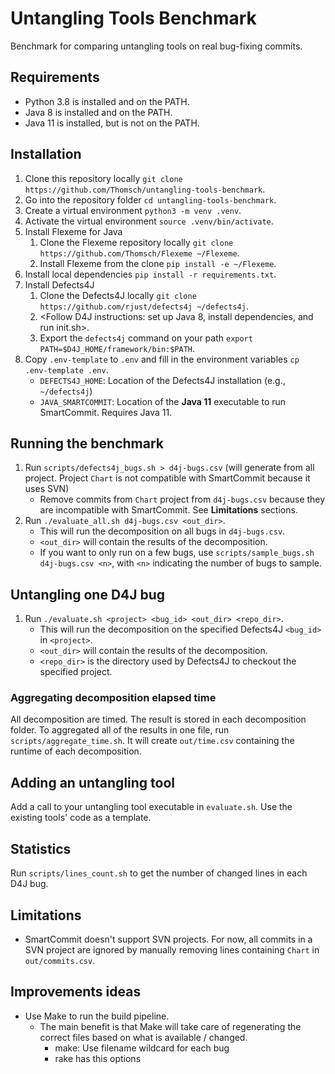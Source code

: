 # Untangling Tools Benchmark

Benchmark for comparing untangling tools on real bug-fixing commits.

## Requirements

- Python 3.8 is installed and on the PATH.
- Java 8 is installed and on the PATH.
- Java 11 is installed, but is not on the PATH.

## Installation

1. Clone this repository locally `git clone https://github.com/Thomsch/untangling-tools-benchmark`.
2. Go into the repository folder `cd untangling-tools-benchmark`.
3. Create a virtual environment `python3 -m venv .venv`.
4. Activate the virtual environment `source .venv/bin/activate`.
5. Install Flexeme for Java
    1. Clone the Flexeme repository locally `git clone https://github.com/Thomsch/Flexeme ~/Flexeme`.
    2. Install Flexeme from the clone `pip install -e ~/Flexeme`.
6. Install local dependencies `pip install -r requirements.txt`.
7. Install Defects4J
   1. Clone the Defects4J locally `git clone https://github.com/rjust/defects4j ~/defects4j`.
   2. <Follow D4J instructions: set up Java 8, install dependencies, and run init.sh>.
   3. Export the `defects4j` command on your path `export PATH=$D4J_HOME/framework/bin:$PATH`.
8. Copy `.env-template` to `.env` and fill in the environment variables `cp .env-template .env`.
   - `DEFECTS4J_HOME`: Location of the Defects4J installation (e.g., `~/defects4j`)
   - `JAVA_SMARTCOMMIT`: Location of the **Java 11** executable to run SmartCommit. Requires Java 11.

## Running the benchmark
1. Run `scripts/defects4j_bugs.sh > d4j-bugs.csv` (will generate from all project. Project `Chart` is not 
   compatible
   with SmartCommit because it uses SVN)
    - Remove commits from `Chart` project from `d4j-bugs.csv` because they are incompatible with SmartCommit.
      See **Limitations** sections.
2. Run `./evaluate_all.sh d4j-bugs.csv <out_dir>`.
    - This will run the decomposition on all bugs in `d4j-bugs.csv`.
    - `<out_dir>` will contain the results of the decomposition.
    - If you want to only run on a few bugs, use `scripts/sample_bugs.sh d4j-bugs.csv <n>`, with `<n>` 
      indicating the number of bugs to sample.

## Untangling one D4J bug
1. Run `./evaluate.sh <project> <bug_id> <out_dir> <repo_dir>`. 
   - This will run the decomposition on the specified Defects4J `<bug_id>` in `<project>`. 
   - `<out_dir>` will contain the results of the decomposition. 
   - `<repo_dir>` is the directory used by Defects4J to checkout the specified project.

### Aggregating decomposition elapsed time
All decomposition are timed. The result is stored in each decomposition folder.
To aggregated all of the results in one file, run `scripts/aggregate_time.sh`. 
It will create `out/time.csv` containing the runtime of each decomposition.

## Adding an untangling tool
Add a call to your untangling tool executable in `evaluate.sh`. Use the existing tools' code as a template.

## Statistics
Run `scripts/lines_count.sh` to get the number of changed lines in each D4J bug.

## Limitations
- SmartCommit doesn't support SVN projects. For now, all commits in a SVN project are ignored by manually removing lines containing `Chart` in `out/commits.csv`.

## Improvements ideas
- Use Make to run the build pipeline.
    - The main benefit is that Make will take care of regenerating the correct files based on what is available / changed.
      - make: Use filename wildcard for each bug
      - rake has this options
